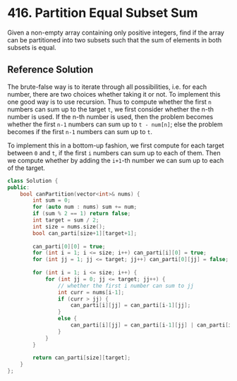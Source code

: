 # 416. Partition Equal Subset Sum

Given a non-empty array containing only positive integers, find if the array can be partitioned into two subsets such that the sum of elements in both subsets is equal.

## Reference Solution

The brute-false way is to iterate through all possibilities, i.e. for each number, there are two choices whether taking it or not. To implement this one good way is to use recursion. Thus to compute whether the first `n` numbers can sum up to the target `t`, we first consider whether the n-th number is used. If the n-th number is used, then the problem becomes whether the first `n-1` numbers can sum up to `t - num[n]`; else the problem becomes if the first `n-1` numbers can sum up to `t`.

To implement this in a bottom-up fashion, we first compute for each target between `0` and `t`, if the first `i` numbers can sum up to each of them. Then we compute whether by adding the `i+1`-th number we can sum up to each of the target.

```c++
class Solution {
public:
    bool canPartition(vector<int>& nums) {
        int sum = 0;
        for (auto num : nums) sum += num;
        if (sum % 2 == 1) return false;
        int target = sum / 2;
        int size = nums.size();
        bool can_parti[size+1][target+1];
        
        can_parti[0][0] = true;
        for (int i = 1; i <= size; i++) can_parti[i][0] = true;
        for (int jj = 1; jj <= target; jj++) can_parti[0][jj] = false;
        
        for (int i = 1; i <= size; i++) {
            for (int jj = 0; jj <= target; jj++) {
                // whether the first i number can sum to jj
                int curr = nums[i-1];
                if (curr > jj) {
                    can_parti[i][jj] = can_parti[i-1][jj];
                }
                else {
                    can_parti[i][jj] = can_parti[i-1][jj] | can_parti[i-1][jj-curr];
                }
            }
        }
        
        return can_parti[size][target];
    }
};
```
